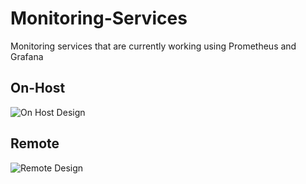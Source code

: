 # Monitoring-Services
Monitoring services that are currently working using Prometheus and Grafana

## On-Host
![On Host Design](https://github.com/kowalskyyy999/Monitoring-Services/issues/1#issue-1577135562)

## Remote
![Remote Design](https://github.com/kowalskyyy999/Monitoring-Services/issues/2#issue-1577140651)